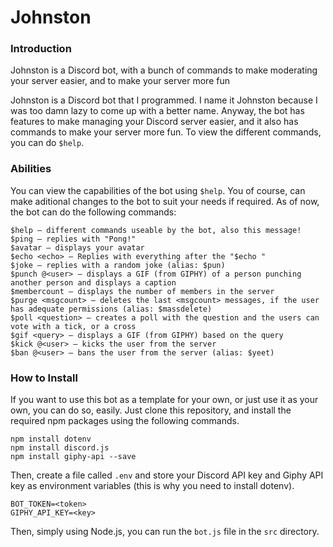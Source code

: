 # Johnston

### Introduction
Johnston is a Discord bot, with a bunch of commands to make moderating your server easier, and to make your server more fun

Johnston is a Discord bot that I programmed. I name it Johnston because I was too damn lazy to come up with a better name. Anyway, the bot has features to make managing your Discord server easier, and it also has commands to make your server more fun.
To view the different commands, you can do `$help`.

### Abilities
You can view the capabilities of the bot using `$help`. You of course, can make aditional changes to the bot to suit your needs if required. As of now, the bot can do the following commands:

```
$help — different commands useable by the bot, also this message!
$ping — replies with "Pong!"
$avatar — displays your avatar
$echo <echo> — Replies with everything after the "$echo "
$joke — replies with a random joke (alias: $pun)
$punch @<user> — displays a GIF (from GIPHY) of a person punching another person and displays a caption
$membercount — displays the number of members in the server
$purge <msgcount> — deletes the last <msgcount> messages, if the user has adequate permissions (alias: $massdelete)
$poll <question> — creates a poll with the question and the users can vote with a tick, or a cross
$gif <query> — displays a GIF (from GIPHY) based on the query
$kick @<user> — kicks the user from the server
$ban @<user> — bans the user from the server (alias: $yeet)
```

### How to Install
If you want to use this bot as a template for your own, or just use it as your own, you can do so, easily. Just clone this repository, and install the required npm packages using the following commands.
```
npm install dotenv
npm install discord.js
npm install giphy-api --save
```
Then, create a file called `.env` and store your Discord API key and Giphy API key as environment variables (this is why you need to install dotenv).
```
BOT_TOKEN=<token>
GIPHY_API_KEY=<key>
```

Then, simply using Node.js, you can run the `bot.js` file in the `src` directory. 
